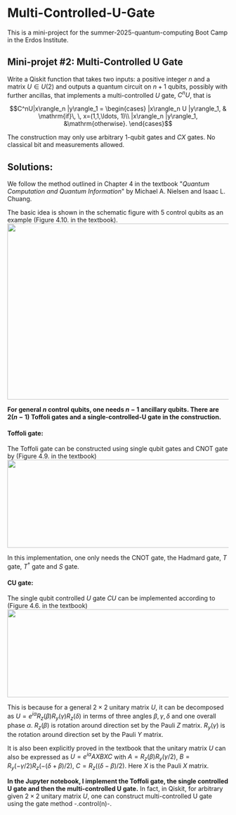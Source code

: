 # Multi-Controlled-U-Gate

This is a mini-project for the summer-2025-quantum-computing Boot Camp in the Erdos Institute. 

## Mini-projet #2: Multi-Controlled U Gate

Write a Qiskit function that takes two inputs: a positive integer $n$ and a matrix $U\in U(2)$ and outputs a quantum circuit on $n+1$ qubits, possibly with further ancillas, that implements a multi-controlled $U$ gate, $C^nU$, that is 
 
$$C^nU|x\rangle_n |y\rangle_1 = \begin{cases}
|x\rangle_n U |y\rangle_1, & \mathrm{if}\, \, x=(1,1,\ldots, 1)\\
|x\rangle_n |y\rangle_1, &\mathrm{otherwise}.
\end{cases}$$

The construction may only use arbitrary 1-qubit gates and $CX$ gates. No classical bit and measurements allowed. 


## Solutions:

We follow the method outlined in Chapter 4 in the textbook "_Quantum Computation and Quantum Information_" by Michael A. Nielsen and Isaac L. Chuang. 

The basic idea is shown in the schematic figure with $5$ control qubits as an example (Figure 4.10. in the textbook). <img src="https://github.com/user-attachments/assets/54c503e9-53ab-43c7-9dde-31f1429a596e" width="700" height="400" />

**For general $n$ control qubits, one needs $n-1$ ancillary qubits. There are $2(n-1)$ Toffoli gates and a single-controlled-U gate in the construction.** 

#### Toffoli gate:

The Toffoli gate can be constructed using single qubit gates and CNOT gate by (Figure 4.9. in the textbook)
<img src="https://github.com/user-attachments/assets/23385c48-255b-4b8e-a551-e304c6730c41" width="700" height="200" />

In this implementation, one only needs the CNOT gate, the Hadmard gate, $T$ gate, $T^{\dagger}$ gate and $S$ gate. 

#### CU gate:

The single qubit controlled $U$ gate $CU$ can be implemented according to (Figure 4.6. in the textbook)
<img src="https://github.com/user-attachments/assets/63751db4-efb8-4b74-b143-3e594f8912ce" width="600" height="200" />

This is because for a general $2\times 2$ unitary matrix $U$, it can be decomposed as $U=e^{i\alpha} R_z(\beta) R_y(\gamma) R_z(\delta)$ in terms of three angles $\beta, \gamma, \delta$ and one overall phase $\alpha$. $R_z(\beta)$ is rotation around direction set by the Pauli $Z$ matrix. $R_y(\gamma)$ is the rotation around direction set by the Pauli $Y$ matrix. 

It is also been explicitly proved in the textbook that the unitary matrix $U$ can also be expressed as $U =  e^{i\alpha} AXBXC$ with $A = R_z(\beta) R_y(\gamma/2)$, $B=R_y(-\gamma/2)R_z(-(\delta+\beta)/2)$, $C=R_z((\delta-\beta)/2)$. Here $X$ is the Pauli $X$ matrix. 

**In the Jupyter notebook, I implement the Toffoli gate, the single controlled U gate and then the multi-controlled U gate.**
In fact, in Qiskit, for arbitrary given $2\times 2$ unitary matrix $U$, one can construct multi-controlled U gate using the gate method -.control(n)-. 
